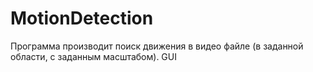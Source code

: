 # MotionDetection
Программа производит поиск движения в видео файле (в заданной области, с заданным масштабом). GUI
